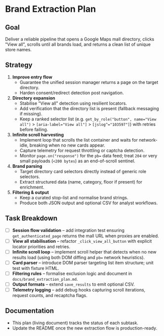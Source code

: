 # Brand Extraction Plan

## Goal
Deliver a reliable pipeline that opens a Google Maps mall directory, clicks "View all", scrolls until all brands load, and returns a clean list of unique store names.

## Strategy
1. **Improve entry flow**
   - Guarantee the unified session manager returns a page on the target directory.
   - Harden consent/redirect detection post navigation.
2. **Directory expansion**
   - Stabilise "View all" detection using resilient locators.
   - Add verification that the directory list is present (fallback messaging if missing).
   - Keep a ranked selector list (e.g. `get_by_role("button", name="View all")` > `[aria-label="View all"]` > `[jslog^="103597"]`) with retries before failing.
3. **Infinite scroll harvesting**
   - Implement loop that scrolls the list container and waits for network-idle, breaking when no new cards appear.
   - Capture telemetry for request throttling or captcha detection.
   - Monitor `page.on("response")` for the `pb=` data feed; treat `204` or very small payloads (`<200 bytes`) as an end-of-scroll sentinel.
4. **Brand parsing**
   - Target directory card selectors directly instead of generic role selectors.
   - Extract structured data (name, category, floor if present) for enrichment.
5. **Filtering & output**
   - Keep a curated stop-list and normalise brand strings.
   - Produce both JSON output and optional CSV for analyst workflows.

## Task Breakdown
- [ ] **Session flow validation** – add integration test ensuring `get_authenticated_page` returns the mall URL when proxies are enabled.
- [ ] **View all stabilisation** – refactor `_click_view_all_button` with explicit locator priorities and retries.
- [ ] **Infinite scroll loop** – implement scroll helper that detects when no new results load (using both DOM diffing and `pb=` network heuristics).
- [ ] **Card parser** – introduce DOM parser targeting list item structure; unit test with fixture HTML.
- [ ] **Filtering rules** – formalise exclusion logic and document in `docs/brand_extraction_plan.md`.
- [ ] **Output formats** – extend `save_results` to emit optional CSV.
- [ ] **Telemetry logging** – add debug hooks capturing scroll iterations, request counts, and recaptcha flags.

## Documentation
- This plan (living document) tracks the status of each subtask.
- Update the README once the new extraction flow is production-ready.
